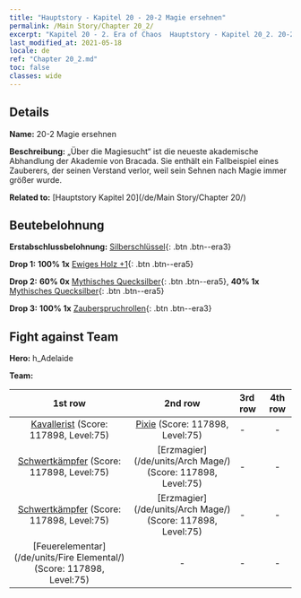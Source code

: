 ```yaml
---
title: "Hauptstory - Kapitel 20 - 20-2 Magie ersehnen"
permalink: /Main Story/Chapter 20_2/
excerpt: "Kapitel 20 - 2. Era of Chaos  Hauptstory - Kapitel 20_2. 20-2 Magie ersehnen"
last_modified_at: 2021-05-18
locale: de
ref: "Chapter 20_2.md"
toc: false
classes: wide
---
```


## Details

 **Name:** 20-2 Magie ersehnen

 **Beschreibung:** „Über die Magiesucht“ ist die neueste akademische Abhandlung der Akademie von Bracada. Sie enthält ein Fallbeispiel eines Zauberers, der seinen Verstand verlor, weil sein Sehnen nach Magie immer größer wurde.

 **Related to:** [Hauptstory Kapitel 20](/de/Main Story/Chapter 20/)

## Beutebelohnung

 **Erstabschlussbelohnung:** [Silberschlüssel](/ItemsDE/con_693/){: .btn .btn--era3}

 **Drop 1:** **100% 1x** [Ewiges Holz +1](/ItemsDE/mat_69/){: .btn .btn--era5}

 **Drop 2:** **60% 0x** [Mythisches Quecksilber](/ItemsDE/mat_63/){: .btn .btn--era5}, **40% 1x** [Mythisches Quecksilber](/ItemsDE/mat_63/){: .btn .btn--era5}

 **Drop 3:** **100% 1x** [Zauberspruchrollen](/ItemsDE/con_694/){: .btn .btn--era3}


## Fight against Team
 **Hero:** h_Adelaide

 **Team:**


  | 1st row | 2nd row | 3rd row | 4th row |
  |:----:|:----:|:----|:----:|
  | [Kavallerist](/de/units/Cavalier/) (Score: 117898, Level:75)  | [Pixie](/de/units/Sprite/) (Score: 117898, Level:75)  | - | - |
  | [Schwertkämpfer](/de/units/Swordsman/) (Score: 117898, Level:75)  | [Erzmagier](/de/units/Arch Mage/) (Score: 117898, Level:75)  | - | - |
  | [Schwertkämpfer](/de/units/Swordsman/) (Score: 117898, Level:75)  | [Erzmagier](/de/units/Arch Mage/) (Score: 117898, Level:75)  | - | - |
  | [Feuerelementar](/de/units/Fire Elemental/) (Score: 117898, Level:75)  | - | - | - |


